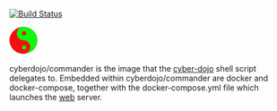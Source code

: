 [![Build Status](https://travis-ci.org/cyber-dojo/commander.svg?branch=master)](https://travis-ci.org/cyber-dojo/commander)

<img src="https://raw.githubusercontent.com/cyber-dojo/nginx/master/images/home_page_logo.png" alt="cyber-dojo yin/yang logo" width="50px" height="50px"/>

cyberdojo/commander is the image that the [cyber-dojo](http://cyber-dojo.org) shell script delegates to.
Embedded within cyberdojo/commander are docker and docker-compose, together with the
docker-compose.yml file which launches the [web](https://github.com/cyber-dojo/web) server.
